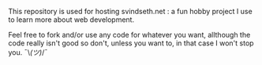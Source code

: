 This repository is used for hosting svindseth.net : a fun hobby project I use to learn more about web development. 

Feel free to fork and/or use any code for whatever you want, allthough the code really isn't good so don't, unless you want to, in that case I won't stop you. ¯\\_(ツ)_/¯
